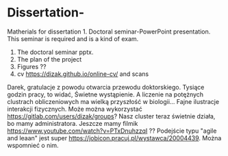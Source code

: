 # Dissertation-
Matherials for dissertation 1. Doctoral seminar-PowerPoint presentation. This seminar is required and is a kind of exam.
1. The doctoral seminar pptx.
2. The plan of the project
3. Figures ??
4. cv https://dizak.github.io/online-cv/ and scans

Darek, gratulacje z powodu otwarcia przewodu doktorskiego. Tysiące godzin pracy, to widać, Świetne wystąpienie. A liczenie na potężnych clustrach obliczeniowych ma wielką przyszłość w biologii... Fajne ilustracje interakcji fizycznych.
Może można wykorzystać https://gitlab.com/users/dizak/groups? 
Nasz cluster teraz świetnie działa, bo mamy administratora.
Jeszcze mamy filmik https://www.youtube.com/watch?v=PTxDnuhzzqI ??
Podejście typu "agile and leaan" jest super https://jobicon.pracuj.pl/wystawca/20004439. Można wspomnieć o nim.
